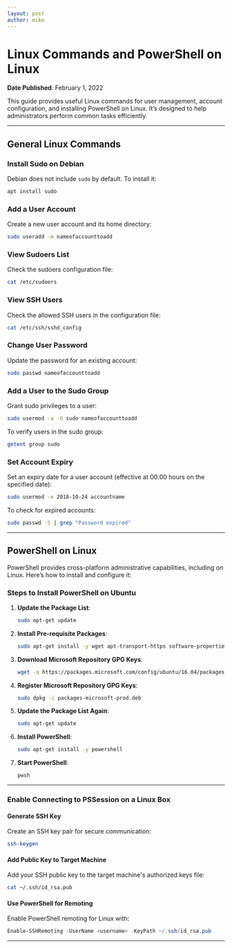 ```yaml
---
layout: post
author: mike
---
```

# Linux Commands and PowerShell on Linux

**Date Published**: February 1, 2022

This guide provides useful Linux commands for user management, account configuration, and installing PowerShell on Linux. It’s designed to help administrators perform common tasks efficiently.

---

## **General Linux Commands**

### **Install Sudo on Debian**
Debian does not include `sudo` by default. To install it:
```bash
apt install sudo
```

### **Add a User Account**
Create a new user account and its home directory:
```bash
sudo useradd -m nameofaccounttoadd
```

### **View Sudoers List**
Check the sudoers configuration file:
```bash
cat /etc/sudoers
```

### **View SSH Users**
Check the allowed SSH users in the configuration file:
```bash
cat /etc/ssh/sshd_config
```

### **Change User Password**
Update the password for an existing account:
```bash
sudo passwd nameofaccounttoadd
```

### **Add a User to the Sudo Group**
Grant sudo privileges to a user:
```bash
sudo usermod -a -G sudo nameofaccounttoadd
```
To verify users in the sudo group:
```bash
getent group sudo
```

### **Set Account Expiry**
Set an expiry date for a user account (effective at 00:00 hours on the specified date):
```bash
sudo usermod -e 2018-10-24 accountname
```
To check for expired accounts:
```bash
sudo passwd -S | grep "Password expired"
```

---

## **PowerShell on Linux**

PowerShell provides cross-platform administrative capabilities, including on Linux. Here’s how to install and configure it:

### **Steps to Install PowerShell on Ubuntu**
1. **Update the Package List**:
   ```bash
   sudo apt-get update
   ```

2. **Install Pre-requisite Packages**:
   ```bash
   sudo apt-get install -y wget apt-transport-https software-properties-common
   ```

3. **Download Microsoft Repository GPG Keys**:
   ```bash
   wget -q https://packages.microsoft.com/config/ubuntu/16.04/packages-microsoft-prod.deb
   ```

4. **Register Microsoft Repository GPG Keys**:
   ```bash
   sudo dpkg -i packages-microsoft-prod.deb
   ```

5. **Update the Package List Again**:
   ```bash
   sudo apt-get update
   ```

6. **Install PowerShell**:
   ```bash
   sudo apt-get install -y powershell
   ```

7. **Start PowerShell**:
   ```bash
   pwsh
   ```

---

### **Enable Connecting to PSSession on a Linux Box**

#### **Generate SSH Key**
Create an SSH key pair for secure communication:
```bash
ssh-keygen
```

#### **Add Public Key to Target Machine**
Add your SSH public key to the target machine's authorized keys file:
```bash
cat ~/.ssh/id_rsa.pub
```

#### **Use PowerShell for Remoting**
Enable PowerShell remoting for Linux with:
```powershell
Enable-SSHRemoting -UserName <username> -KeyPath ~/.ssh/id_rsa.pub
```

---
